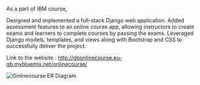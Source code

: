 As a part of IBM course,
 
Designed and implemented a full-stack Django web application. Added assessment features to an online course app, allowing instructors to create exams and learners to complete courses by passing the exams. Leveraged Django models, templates, and views along with Bootstrap and CSS to successfully deliver the project.


Link to the website : http://gbonlinecourse.eu-gb.mybluemix.net/onlinecourse/

![Onlinecourse ER Diagram](https://github.com/ibm-developer-skills-network/final-cloud-app-with-database/blob/master/static/media/course_images/onlinecourse_app_er.png)

